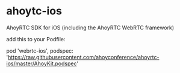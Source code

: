 # ahoytc-ios
AhoyRTC SDK for iOS (including the AhoyRTC WebRTC framework)

add this to your Podfile:

pod 'webrtc-ios', podspec: 'https://raw.githubusercontent.com/ahoyconference/ahoyrtc-ios/master/AhoyKit.podspec'
